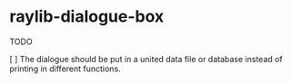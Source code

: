 # raylib-dialogue-box


TODO


[ ] The dialogue should be put in a united data file or database instead of printing in different functions.
